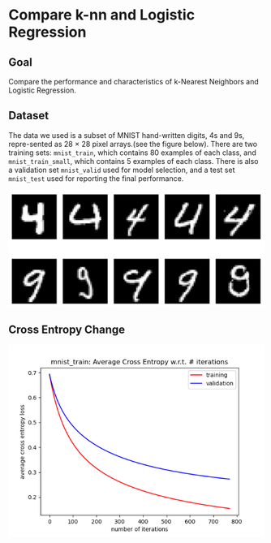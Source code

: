 # Compare k-nn and Logistic Regression



## Goal

Compare the performance and characteristics of k-Nearest Neighbors and Logistic Regression.



## Dataset

The data we used is a subset of MNIST hand-written digits, 4s and 9s, repre-sented as 28 × 28 pixel arrays.(see the figure below). There are two training sets: `mnist_train`, which contains 80 examples of each class, and `mnist_train_small`, which contains 5 examples of each class. There is also a validation set `mnist_valid` used for model selection, and a test set `mnist_test` used for reporting the final performance.



![example data](example_data.png)



## Cross Entropy Change

![avg_cross_entropy_wrt_iterations.png](avg_cross_entropy_wrt_iterations.png)

